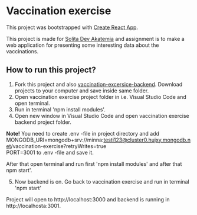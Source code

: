 # Vaccination exercise

This project was bootstrapped with [Create React App](https://github.com/facebook/create-react-app).

This project is made for [Solita Dev Akatemia](https://github.com/solita/vaccine-exercise-2021) and  assignment is to make a web application for presenting some interesting data about the vaccinations.

## How to run this project?

1. Fork this project and also [vaccination-excersice-backend](https://github.com/minnake/vaccination-exercise-backend). Download projects to your computer and save inside same folder.
2. Open vaccination exercise project folder in i.e. Visual Studio Code and open terminal.
3. Run in terminal 'npm install modules'.
4. Open new window in Visual Studio Code and open vaccination exercise backend project folder. 

**Note!** You need to create .env -file in project directory and add <br>
MONGODB_URI=mongodb+srv://minna:testi123@cluster0.hujxy.mongodb.net/vaccination-exercise?retryWrites=true<br>
PORT=3001 to .env -file and save it.

After that open terminal and run first 'npm install modules' and after that npm start'.

5. Now backend is on. Go back to vaccination exercise and run in terminal 'npm start'

Project will open to http://localhost:3000 and backend is running in http://localhosta:3001.
